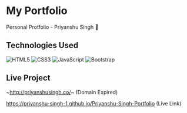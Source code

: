 # My Portfolio  
 
Personal Protfolio - Priyanshu Singh 🌟
  
## Technologies Used  
  

![HTML5](https://img.shields.io/badge/html5-%23E34F26.svg?style=for-the-badge&logo=html5&logoColor=white)
![CSS3](https://img.shields.io/badge/css3-%231572B6.svg?style=for-the-badge&logo=css3&logoColor=white)
![JavaScript](https://img.shields.io/badge/javascript-%23323330.svg?style=for-the-badge&logo=javascript&logoColor=%23F7DF1E)
![Bootstrap](https://img.shields.io/badge/bootstrap-%23563D7C.svg?style=for-the-badge&logo=bootstrap&logoColor=white)

## Live Project  

~http://priyanshusingh.co/~ (Domain Expired)

https://priyanshu-singh-1.github.io/Priyanshu-Singh-Portfolio (Live Link)


